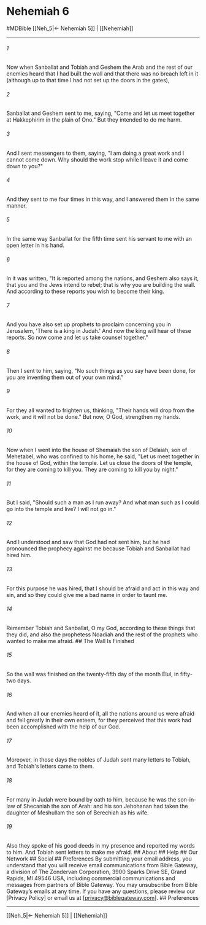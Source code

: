 # Nehemiah 6
#MDBible
[[Neh_5|← Nehemiah 5]] | [[Nehemiah]]

***






###### 1 


Now when Sanballat and Tobiah and Geshem the Arab and the rest of our enemies heard that I had built the wall and that there was no breach left in it (although up to that time I had not set up the doors in the gates), 





###### 2 


Sanballat and Geshem sent to me, saying, "Come and let us meet together at Hakkephirim in the plain of Ono." But they intended to do me harm. 





###### 3 


And I sent messengers to them, saying, "I am doing a great work and I cannot come down. Why should the work stop while I leave it and come down to you?" 





###### 4 


And they sent to me four times in this way, and I answered them in the same manner. 





###### 5 


In the same way Sanballat for the fifth time sent his servant to me with an open letter in his hand. 





###### 6 


In it was written, "It is reported among the nations, and Geshem also says it, that you and the Jews intend to rebel; that is why you are building the wall. And according to these reports you wish to become their king. 





###### 7 


And you have also set up prophets to proclaim concerning you in Jerusalem, 'There is a king in Judah.' And now the king will hear of these reports. So now come and let us take counsel together." 





###### 8 


Then I sent to him, saying, "No such things as you say have been done, for you are inventing them out of your own mind." 





###### 9 


For they all wanted to frighten us, thinking, "Their hands will drop from the work, and it will not be done." But now, O God, strengthen my hands. 





###### 10 


Now when I went into the house of Shemaiah the son of Delaiah, son of Mehetabel, who was confined to his home, he said, "Let us meet together in the house of God, within the temple. Let us close the doors of the temple, for they are coming to kill you. They are coming to kill you by night." 





###### 11 


But I said, "Should such a man as I run away? And what man such as I could go into the temple and live? I will not go in." 





###### 12 


And I understood and saw that God had not sent him, but he had pronounced the prophecy against me because Tobiah and Sanballat had hired him. 





###### 13 


For this purpose he was hired, that I should be afraid and act in this way and sin, and so they could give me a bad name in order to taunt me. 





###### 14 


Remember Tobiah and Sanballat, O my God, according to these things that they did, and also the prophetess Noadiah and the rest of the prophets who wanted to make me afraid. ## The Wall Is Finished 





###### 15 


So the wall was finished on the twenty-fifth day of the month Elul, in fifty-two days. 





###### 16 


And when all our enemies heard of it, all the nations around us were afraid and fell greatly in their own esteem, for they perceived that this work had been accomplished with the help of our God. 





###### 17 


Moreover, in those days the nobles of Judah sent many letters to Tobiah, and Tobiah's letters came to them. 





###### 18 


For many in Judah were bound by oath to him, because he was the son-in-law of Shecaniah the son of Arah: and his son Jehohanan had taken the daughter of Meshullam the son of Berechiah as his wife. 





###### 19 


Also they spoke of his good deeds in my presence and reported my words to him. And Tobiah sent letters to make me afraid. ## About ## Help ## Our Network ## Social ## Preferences By submitting your email address, you understand that you will receive email communications from Bible Gateway, a division of The Zondervan Corporation, 3900 Sparks Drive SE, Grand Rapids, MI 49546 USA, including commercial communications and messages from partners of Bible Gateway. You may unsubscribe from Bible Gateway&rsquo;s emails at any time. If you have any questions, please review our [Privacy Policy] or email us at [privacy@biblegateway.com]. ## Preferences

***

[[Neh_5|← Nehemiah 5]] | [[Nehemiah]]
